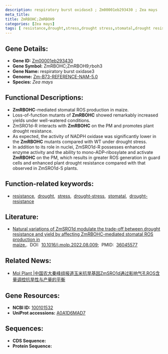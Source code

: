 ```yaml
---
description: respiratory burst oxidase3 ; Zm00001eb293430 ; Zea mays
meta_title:
title: ZmRBOHC;ZmRBOH9
categories: [Zea mays]
tags: [ resistance,drought,stress,drought stress,stomatal,drought resistance ]
---
```


## Gene Details:
- **Gene ID:**	[Zm00001eb293430](https://www.maizegdb.org/gene_center/gene/Zm00001eb293430)
- **Gene Symbol:** ZmRBOHC;ZmRBOH9;rboh3
- **Gene Name:** respiratory burst oxidase3
- **Genome:** [Zm-B73-REFERENCE-NAM-5.0](https://www.maizegdb.org/genome/assembly/Zm-B73-REFERENCE-NAM-5.0)
- **Species:** *Zea mays*

## Functional Descriptions:
   - **ZmRBOHC**-mediated stomatal ROS production in maize.
   - Loss-of-function mutants of **ZmRBOHC** showed remarkably increased yields under well-watered conditions.
   - ZmSRO1d-R interacts with **ZmRBOHC** on the PM and promotes plant drought resistance.
   - As expected, the activity of NADPH oxidase was significantly lower in the **ZmRBOHC** mutants compared with WT under drought stress.
   - In addition to its role in nuclei, ZmSRO1d-R possesses enhanced enzyme activity and the ability to mono-ADP-ribosylate and activate **ZmRBOHC** on the PM, which results in greater ROS generation in guard cells and enhanced plant drought resistance compared with that observed in ZmSRO1d-S plants.

## Function-related keywords:
- [resistance](/tags/resistance/),&nbsp;&nbsp;[drought](/tags/drought/),&nbsp;&nbsp;[stress](/tags/stress/),&nbsp;&nbsp;[drought-stress](/tags/drought-stress/),&nbsp;&nbsp;[stomatal](/tags/stomatal/),&nbsp;&nbsp;[drought-resistance](/tags/drought-resistance/)

## Literature:
   - [Natural variations of ZmSRO1d modulate the trade-off between drought resistance and yield by affecting ZmRBOHC-mediated stomatal ROS production in maize.]( https://www.cell.com/molecular-plant/fulltext/S1674-2052(22)00272-6?_returnURL=https%3A%2F%2Flinkinghub.elsevier.com%2Fretrieve%2Fpii%2FS1674205222002726%3Fshowall%3Dtrue).&nbsp;&nbsp;DOI:&nbsp;&nbsp;[10.1016/j.molp.2022.08.009](https://www.cell.com/molecular-plant/fulltext/S1674-2052(22)00272-6?_returnURL=https%3A%2F%2Flinkinghub.elsevier.com%2Fretrieve%2Fpii%2FS1674205222002726%3Fshowall%3Dtrue);&nbsp;&nbsp;PMID:&nbsp;&nbsp;[36045577](https://pubmed.ncbi.nlm.nih.gov/36045577/)

## Related News:
   - [Mol Plant |中国农大秦峰组报道玉米抗旱基因ZmSRO1d通过影响气孔ROS含量调控抗旱性与产量的平衡](https://mp.weixin.qq.com/s?__biz=MzIyOTY2NDYyNQ==&mid=2247552029&idx=4&sn=0973f1a3154ccc18ca6a10efc13546cf&chksm=e8bd7e03dfcaf715c3a227b2fd0f5211903c453ff4da8183a5a216e9af195fd78c5dcebe13c3&scene=27#wechat_redirect)

## Gene Resources:
- **NCBI ID:** [100101532](https://www.ncbi.nlm.nih.gov/gene/?term=100101532)
- **UniProt accessions:** [A0A1D6MAD7](https://www.uniprot.org/uniprotkb/A0A1D6MAD7/entry)



## Sequences:
- **CDS Sequence:**
- **Protein Sequence:**
